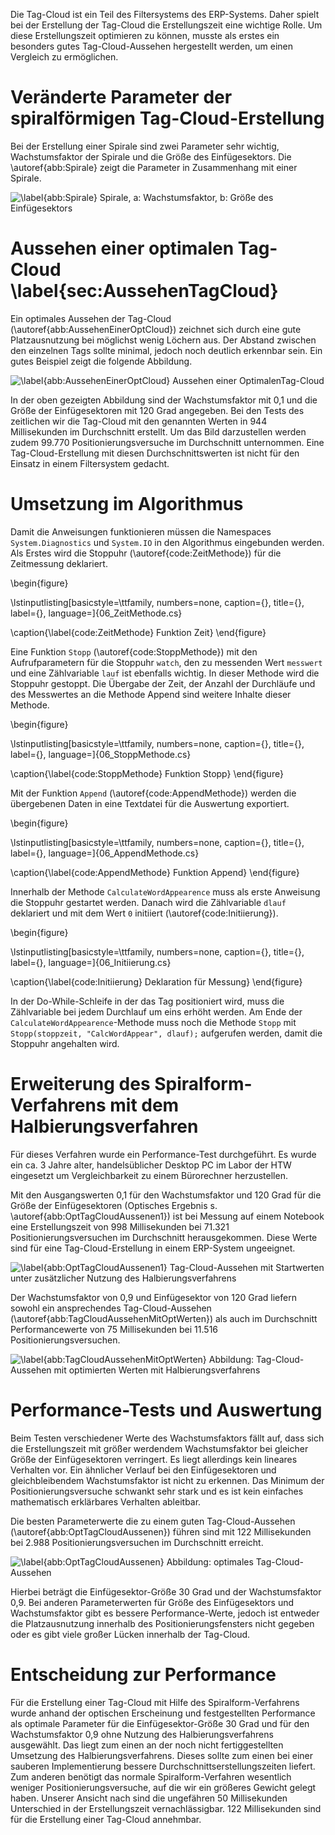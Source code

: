 
Die Tag-Cloud ist ein Teil des Filtersystems des ERP-Systems. Daher spielt bei der Erstellung der Tag-Cloud die Erstellungszeit eine wichtige Rolle. Um diese Erstellungszeit optimieren zu können, musste als erstes ein besonders gutes Tag-Cloud-Aussehen hergestellt werden, um einen Vergleich zu ermöglichen. 

# Veränderte Parameter der spiralförmigen Tag-Cloud-Erstellung

Bei der Erstellung einer Spirale sind zwei Parameter sehr wichtig, Wachstumsfaktor der Spirale und die Größe des Einfügesektors. Die \autoref{abb:Spirale} zeigt die Parameter in Zusammenhang mit einer Spirale.

![\label{abb:Spirale} Spirale, a: Wachstumsfaktor, b: Größe des Einfügesektors](img/Spirale.png)

# Aussehen einer optimalen Tag-Cloud \label{sec:AussehenTagCloud}

Ein optimales Aussehen der Tag-Cloud (\autoref{abb:AussehenEinerOptCloud}) zeichnet sich durch eine gute Platzausnutzung bei möglichst wenig Löchern aus. Der Abstand zwischen den einzelnen Tags sollte minimal, jedoch noch deutlich erkennbar sein. Ein gutes Beispiel zeigt die folgende Abbildung.

![\label{abb:AussehenEinerOptCloud} Aussehen einer OptimalenTag-Cloud](img/AussehenEinerOptCloud.png)

In der oben gezeigten Abbildung sind der Wachstumsfaktor mit 0,1 und die Größe der Einfügesektoren mit 120 Grad angegeben. Bei den Tests des zeitlichen wir die Tag-Cloud mit den genannten Werten in 944 Millisekunden im Durchschnitt erstellt. Um das Bild darzustellen werden zudem 99.770 Positionierungsversuche im Durchschnitt unternommen. Eine Tag-Cloud-Erstellung mit diesen Durchschnittswerten ist nicht für den Einsatz in einem Filtersystem gedacht. 

# Umsetzung im Algorithmus

Damit die Anweisungen funktionieren müssen die Namespaces `System.Diagnostics` und `System.IO` in den Algorithmus eingebunden werden. 
Als Erstes wird die Stoppuhr (\autoref{code:ZeitMethode}) für die Zeitmessung deklariert.

\begin{figure}

\lstinputlisting[basicstyle=\ttfamily, numbers=none, caption={}, title={}, label={}, language=]{06_ZeitMethode.cs}

\caption{\label{code:ZeitMethode} Funktion Zeit}
\end{figure}

Eine Funktion `Stopp` (\autoref{code:StoppMethode}) mit den Aufrufparametern für die Stoppuhr `watch`, den zu messenden Wert `messwert` und eine Zählvariable `lauf` ist ebenfalls wichtig. In dieser Methode wird die Stoppuhr gestoppt. Die Übergabe der Zeit, der Anzahl der Durchläufe und des Messwertes an die Methode Append sind weitere Inhalte dieser Methode.

\begin{figure}

\lstinputlisting[basicstyle=\ttfamily, numbers=none, caption={}, title={}, label={}, language=]{06_StoppMethode.cs}

\caption{\label{code:StoppMethode} Funktion Stopp}
\end{figure}

Mit der Funktion `Append` (\autoref{code:AppendMethode}) werden die übergebenen Daten in eine Textdatei für die Auswertung exportiert. 

\begin{figure}

\lstinputlisting[basicstyle=\ttfamily, numbers=none, caption={}, title={}, label={}, language=]{06_AppendMethode.cs}

\caption{\label{code:AppendMethode} Funktion Append}
\end{figure}

Innerhalb der Methode `CalculateWordAppearence` muss als erste Anweisung die Stoppuhr gestartet werden. Danach wird die Zählvariable `dlauf` deklariert und mit dem Wert `0` initiiert (\autoref{code:Initiierung}).

\begin{figure}

\lstinputlisting[basicstyle=\ttfamily, numbers=none, caption={}, title={}, label={}, language=]{06_Initiierung.cs}

\caption{\label{code:Initiierung} Deklaration für Messung}
\end{figure}

In der Do-While-Schleife in der das Tag positioniert wird, muss die Zählvariable bei jedem Durchlauf um eins erhöht werden. Am Ende der `CalculateWordAppearence`-Methode muss noch die Methode `Stopp` mit `Stopp(stoppzeit, "CalcWordAppear", dlauf);` aufgerufen werden, damit die Stoppuhr angehalten wird.

# Erweiterung des Spiralform-Verfahrens mit dem Halbierungsverfahren

Für dieses Verfahren wurde ein Performance-Test durchgeführt. Es wurde ein ca. 3 Jahre alter, handelsüblicher Desktop PC im Labor der HTW eingesetzt um Vergleichbarkeit zu einem Bürorechner herzustellen.

Mit den Ausgangswerten 0,1 für den Wachstumsfaktor und 120 Grad für die Größe der Einfügesektoren (Optisches Ergebnis s. \autoref{abb:OptTagCloudAussenen1}) ist bei Messung auf einem Notebook eine Erstellungszeit von 998 Millisekunden bei 71.321 Positionierungsversuchen im Durchschnitt herausgekommen. Diese Werte sind für eine Tag-Cloud-Erstellung in einem ERP-System ungeeignet. 

![\label{abb:OptTagCloudAussenen1} Tag-Cloud-Aussehen mit Startwerten unter zusätzlicher Nutzung des Halbierungsverfahrens](img/OptTagCloudAussenen.png)

Der Wachstumsfaktor von 0,9 und Einfügesektor von 120 Grad liefern sowohl ein ansprechendes Tag-Cloud-Aussehen (\autoref{abb:TagCloudAussehenMitOptWerten}) als auch im Durchschnitt Performancewerte von 75 Millisekunden bei 11.516 Positionierungsversuchen. 

![\label{abb:TagCloudAussehenMitOptWerten} Abbildung: Tag-Cloud-Aussehen mit optimierten Werten mit Halbierungsverfahrens](img/TagCloudAussehenMitOptWerten.png)

# Performance-Tests und Auswertung

Beim Testen verschiedener Werte des Wachstumsfaktors fällt auf, dass sich die Erstellungszeit mit größer werdendem Wachstumsfaktor bei gleicher Größe der Einfügesektoren verringert. Es liegt allerdings kein lineares Verhalten vor. Ein ähnlicher Verlauf bei den Einfügesektoren und gleichbleibendem Wachstumsfaktor ist nicht zu erkennen. Das Minimum der Positionierungsversuche schwankt sehr stark und es ist kein einfaches mathematisch erklärbares Verhalten ableitbar. 
<!-- todo: O(n) aus Algorithmus ermitteln -->

Die besten Parameterwerte die zu einem guten Tag-Cloud-Aussehen (\autoref{abb:OptTagCloudAussenen}) führen sind mit 122 Millisekunden bei 2.988 Positionierungsversuchen im Durchschnitt erreicht. 

![\label{abb:OptTagCloudAussenen} Abbildung: optimales Tag-Cloud-Aussehen](img/OptTagCloudAussenen.png)

Hierbei beträgt die Einfügesektor-Größe 30 Grad und der Wachstumsfaktor 0,9. Bei anderen Parameterwerten für Größe des Einfügesektors und Wachstumsfaktor gibt es bessere Performance-Werte, jedoch ist entweder die Platzausnutzung innerhalb des Positionierungsfensters nicht gegeben oder es gibt viele großer Lücken innerhalb der Tag-Cloud.

<!-- todo: kommt ins Fazit, am Ende der Arbeit -->
# Entscheidung zur Performance

Für die Erstellung einer Tag-Cloud mit Hilfe des Spiralform-Verfahrens wurde anhand der optischen Erscheinung und festgestellten Performance als optimale Parameter für die Einfügesektor-Größe 30 Grad und für den Wachstumsfaktor 0,9 ohne Nutzung des Halbierungsverfahrens ausgewählt.
Das liegt zum einen an der noch nicht fertiggestellten Umsetzung des Halbierungsverfahrens. Dieses sollte zum einen bei einer sauberen Implementierung bessere Durchschnittserstellungszeiten liefert. Zum anderen benötigt das normale Spiralform-Verfahren wesentlich weniger Positionierungsversuche, auf die wir ein größeres Gewicht gelegt haben. Unserer Ansicht nach sind die ungefähren 50 Millisekunden Unterschied in der Erstellungszeit vernachlässigbar. 122 Millisekunden sind für die Erstellung einer Tag-Cloud annehmbar.

<!-- todo: Wiederspruch?!, klingt nicht logisch; weniger Berechenung (ohne Halbierungsverfahren) dauert länger? -->
